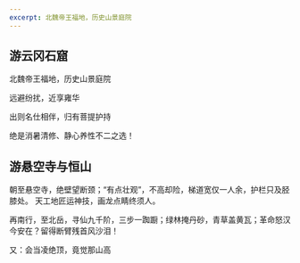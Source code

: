 ```yaml
---
excerpt: 北魏帝王福地，历史山景庭院
---
```

## 游云冈石窟
北魏帝王福地，历史山景庭院

远避纷扰，近享雍华

出则名仕相伴，归有菩提护持

绝是消暑清修、静心养性不二之选！

## 游悬空寺与恒山

朝至悬空寺，绝壁望断颈；“有点壮观”，不高却险，梯道宽仅一人余，护栏只及胫膝处。 天工地匠运神技，画龙点睛终须人。

再南行，至北岳，寻仙九千阶，三步一踟蹰；绿林掩丹砂，青草盖黄瓦；革命怒汉今安在？留得断臂残首风沙泪！

又：会当凌绝顶，竟觉那山高